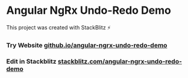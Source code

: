 # Angular NgRx Undo-Redo Demo

This project was created with StackBlitz ⚡️

### Try Website [github.io/angular-ngrx-undo-redo-demo](https://harbirchahal.github.io/angular-ngrx-undo-redo-demo/)

### Edit in Stackblitz [stackblitz.com/angular-ngrx-undo-redo-demo](https://stackblitz.com/edit/angular-ngrx-undo-redo-demo)
